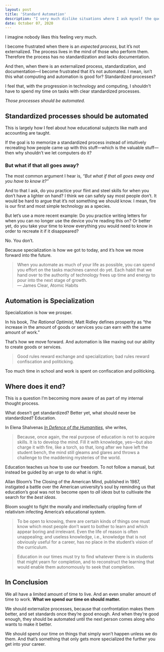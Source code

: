 ```yaml
---
layout: post
title: 'Standard Automation'
description: "I very much dislike situations where I ask myself the question, “what do I do?”"
date: October 07, 2020
---
```


I imagine nobody likes this feeling very much.

I become frustrated when there is an *expected process*, but it’s not externalized. The process lives in the mind of those who perform them. Therefore the process has no standardization and lacks documentation.

And then, when there is an externalized process, standardization, and documentation—I become frustrated that it’s not automated. I mean, isn’t this what computing and automation is good for? Standardized processes?

I feel that, with the progression in technology and computing, I shouldn’t have to spend my time on tasks with clear standardized processes.

*Those processes should be automated.*

## Standardized processes should be automated
This is largely how I feel about how educational subjects like math and accounting are taught.

If the goal is to memorize a standardized process instead of intuitively recreating how people came up with this stuff—which is the valuable stuff—then why shouldn’t we let computers do it?

### But what if that all goes away?
The most common argument I hear is, *“But what if that all goes away and you have to know it?”*

And to that I ask, do you practice your flint and steel skills for when you don’t have a lighter on hand? I think we can safely say most people don’t. It would be hard to argue that it’s not something we should know. I mean, fire is our first and most simple technology as a species.

But let’s use a more recent example: Do you practice writing letters for when you can no longer use the device you’re reading this on? Or better yet, do you take your time to know everything you would need to know in order to recreate it if it disappeared?

No. You don’t.

Because specialization is how we got to today, and it’s how we move forward into the future.

> When you automate as much of your life as possible, you can spend you effort on the tasks machines cannot do yet. Each habit that we hand over to the authority of technology frees up time and energy to pour into the next stage of growth.\
— James Clear, Atomic Habits

## Automation is Specialization
Specialization is how we prosper.

In his book, *The Rational Optimist*, Matt Ridley defines prosperity as “the increase in the amount of goods or services you can earn with the same amount of work.”

That’s how we move forward. And automation is like maxing out our ability to create goods or services.

> Good rules reward exchange and specialization; bad rules reward confiscation and politicking.

Too much time in school and work is spent on confiscation and politicking.

## Where does it end?
This is a question I’m becoming more aware of as part of my internal thought process.

What doesn’t get standardized? Better yet, what should never be standardized? Education.

In Elena Shalvenas *[In Defence of the Humanities](https://quillette.com/2020/07/14/in-defence-of-the-humanities/)*, she writes,

> Because, once again, the real purpose of education is not to acquire skills. It is to develop the mind. Fill it with knowledge, yes—but also charge it with fire, like a torch, so that, long after we have left the student bench, the mind still gleams and glares and throws a challenge to the maddening mysteries of the world. 


Education teaches us how to use our freedom. To not follow a manual, but instead be guided by an urge to do what is right. 

Allan Bloom’s The Closing of the American Mind, published in 1987, instigated a battle over the American university’s soul by reminding us that education’s goal was not to become open to *all ideas* but to cultivate the search for the *best ideas*.

Bloom sought to fight the morally and intellectually crippling form of relativism infecting America’s educational system.

> To be open to knowing, there are certain kinds of things one must know which most people don’t want to bother to learn and which appear boring and irrelevant. Even the life of reason is often unappealing; and useless knowledge, i.e., knowledge that is not obviously useful for a career, has no place in the student’s vision of the curriculum.

> Education in our times must try to find whatever there is in students that might yearn for completion, and to reconstruct the learning that would enable them autonomously to seek that completion.


## In Conclusion
We all have a limited amount of time to live. And an even smaller amount of time to work. **What we spend our time on should matter.**

We should externalize processes, because that confrontation makes them better, and set standards once they’re good enough. And when they’re good enough, they should be automated until the next person comes along who wants to make it better.

We should spend our time on things that simply won’t happen unless we do them. And that’s something that only gets more specialized the further you get into your career.
